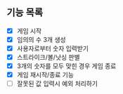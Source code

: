 ## 기능 목록

- [x] 게임 시작
- [x] 임의의 수 3개 생성
- [x] 사용자로부터 숫자 입력받기
- [x] 스트라이크/볼/낫싱 판별
- [x] 3개의 숫자를 모두 맞힌 경우 게임 종료
- [x] 게임 재시작/종료 기능
- [ ] 잘못된 값 입력시 예외 처리하기
